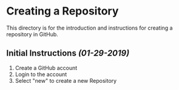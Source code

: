 # Creating a Repository
This directory is for the introduction and instructions for creating a repository in GitHub.

Initial Instructions *(01-29-2019)*
-

1. Create a GitHub account
2. Login to the account
3. Select "new" to create a new Repository
